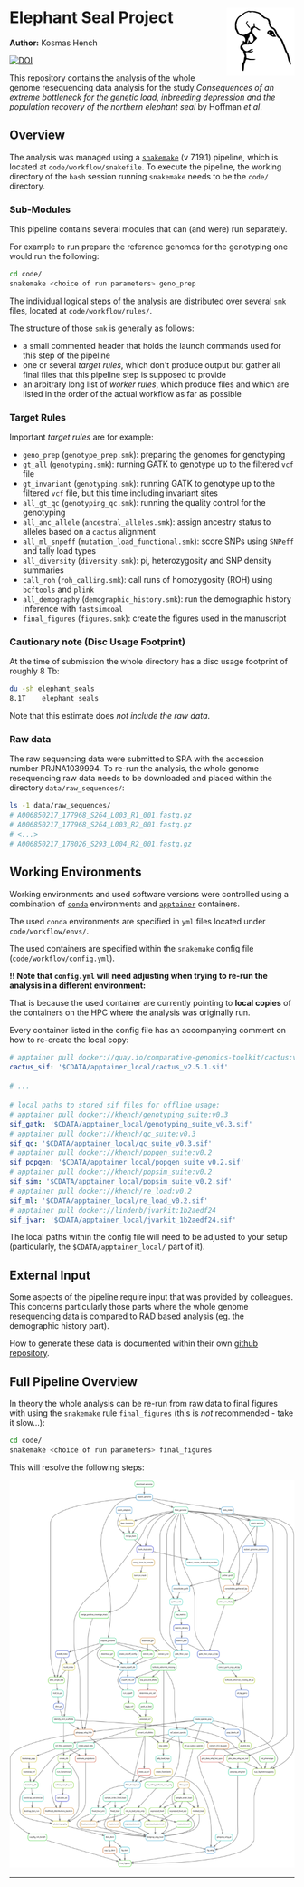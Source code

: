 # Elephant Seal Project <img src="results/img/elephant_seal.svg" align="right" alt="" width="120" />

**Author:** Kosmas Hench

[![DOI](https://zenodo.org/badge/DOI/10.5281/zenodo.12820340.svg)](https://doi.org/10.5281/zenodo.12820340)


This repository contains the analysis of the whole genome resequencing data analysis for the study *Consequences of an extreme bottleneck for the genetic load, inbreeding depression and the population recovery of the northern elephant seal* by Hoffman *et al*.

## Overview

The analysis was managed using a [`snakemake`](https://snakemake.github.io/) (v 7.19.1) pipeline, which is located at `code/workflow/snakefile`.
To execute the pipeline, the working directory of the `bash` session running `snakemake` needs to be the `code/` directory.

### Sub-Modules

This pipeline contains several modules that can (and were) run separately.

For example to run prepare the reference genomes for the genotyping one would run the following:

```sh
cd code/
snakemake <choice of run parameters> geno_prep
```

The individual logical steps of the analysis are distributed over several `smk` files, located at `code/workflow/rules/`.

The structure of those `smk` is generally as follows:

- a small commented header that holds the launch commands used for this step of the pipeline
- one or several *target rules*, which don't produce output but gather all final files that this pipeline step is supposed to provide
- an arbitrary long list of *worker rules*, which produce files and which are listed in the order of the actual workflow as far as possible 

### Target Rules

Important *target rules* are for example:

- `geno_prep` (`genotype_prep.smk`): preparing the genomes for genotyping
- `gt_all` (`genotyping.smk`): running GATK to genotype up to the filtered `vcf` file
- `gt_invariant` (`genotyping.smk`): running GATK to genotype up to the filtered `vcf` file, but this time including invariant sites
- `all_gt_qc` (`genotyping_qc.smk`): running the quality control for the genotyping
- `all_anc_allele` (`ancestral_alleles.smk`): assign ancestry status to alleles based on a `cactus` alignment
- `all_ml_snpeff` (`mutation_load_functional.smk`): score SNPs using `SNPeff` and tally load types
- `all_diversity` (`diversity.smk`): pi, heterozygosity and SNP density summaries
- `call_roh` (`roh_calling.smk`): call runs of homozygosity (ROH) using `bcftools` and `plink`
- `all_demography` (`demographic_history.smk`): run the demographic history inference with `fastsimcoal`
- `final_figures` (`figures.smk`): create the figures used in the manuscript

### Cautionary note (Disc Usage Footprint)

At the time of submission the whole directory has a disc usage footprint of  roughly 8 Tb:

```sh
du -sh elephant_seals
8.1T	elephant_seals
```

Note that this estimate does *not include the raw data*.

### Raw data

The raw sequencing data were submitted to SRA with the accession number PRJNA1039994.
To re-run the analysis, the whole genome resequencing raw data needs to be downloaded and placed within the directory `data/raw_sequences/`:

```sh
ls -1 data/raw_sequences/
# A006850217_177968_S264_L003_R1_001.fastq.gz
# A006850217_177968_S264_L003_R2_001.fastq.gz
# <...>
# A006850217_178026_S293_L004_R2_001.fastq.gz
```


## Working Environments

Working environments and used software versions were controlled using a combination of [`conda`](https://docs.conda.io/en/latest/) environments and [`apptainer`](https://apptainer.org/) containers.

The used `conda` environments are specified in `yml` files located under `code/workflow/envs/`.

The used containers are specified within the `snakemake` config file (`code/workflow/config.yml`).

**!! Note that `config.yml` will need adjusting when trying to re-run the analysis in a different environment:**

That is because the used container are currently pointing to **local copies** of the containers on the HPC where the analysis was originally run.

Every container listed in the config file has an accompanying comment on how to re-create the local copy:

```yml
# apptainer pull docker://quay.io/comparative-genomics-toolkit/cactus:v2.5.1
cactus_sif: '$CDATA/apptainer_local/cactus_v2.5.1.sif'

# ...

# local paths to stored sif files for offline usage:
# apptainer pull docker://khench/genotyping_suite:v0.3
sif_gatk: '$CDATA/apptainer_local/genotyping_suite_v0.3.sif'
# apptainer pull docker://khench/qc_suite:v0.3
sif_qc: '$CDATA/apptainer_local/qc_suite_v0.3.sif'
# apptainer pull docker://khench/popgen_suite:v0.2
sif_popgen: '$CDATA/apptainer_local/popgen_suite_v0.2.sif'
# apptainer pull docker://khench/popsim_suite:v0.2
sif_sim: '$CDATA/apptainer_local/popsim_suite_v0.2.sif'
# apptainer pull docker://khench/re_load:v0.2
sif_ml: '$CDATA/apptainer_local/re_load_v0.2.sif'
# apptainer pull docker://lindenb/jvarkit:1b2aedf24
sif_jvar: '$CDATA/apptainer_local/jvarkit_1b2aedf24.sif'
```

The local paths within the config file will need to be adjusted to your setup 
(particularly, the `$CDATA/apptainer_local/` part of it).

## External Input

Some aspects of the pipeline require input that was provided by colleagues.
This concerns particularly those parts where the whole genome resequencing data is compared to RAD based analysis (eg. the demographic history part).

How to generate these data is documented within their own [github repository](https://github.com/DavidVendrami/NorthernElephantSeals).

## Full Pipeline Overview

In theory the whole analysis can be re-run from raw data to final figures with using the `snakemake` rule `final_figures` (this is *not* recommended - take it slow...):

```sh
cd code/
snakemake <choice of run parameters> final_figures
```

This will resolve the following steps:

![](dag_final_figures.svg)

---